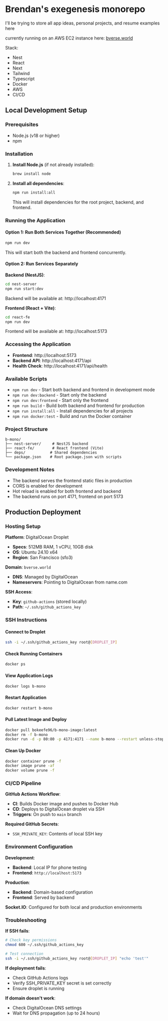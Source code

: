 # Brendan's exegenesis monorepo
I'll be trying to store all app ideas, personal projects, and resume examples here

currently running on an AWS EC2 instance here:
<a href="https://bverse.world">bverse.world</a>

Stack:
* Nest
* React
* Next
* Tailwind
* Typescript
* Docker
* AWS
* CI/CD

## Local Development Setup

### Prerequisites
- Node.js (v18 or higher)
- npm

### Installation

1. **Install Node.js** (if not already installed):
   ```bash
   brew install node
   ```

2. **Install all dependencies**:
   ```bash
   npm run install:all
   ```
   This will install dependencies for the root project, backend, and frontend.

### Running the Application

#### Option 1: Run Both Services Together (Recommended)
```bash
npm run dev
```
This will start both the backend and frontend concurrently.

#### Option 2: Run Services Separately

**Backend (NestJS)**:
```bash
cd nest-server
npm run start:dev
```
Backend will be available at: http://localhost:4171

**Frontend (React + Vite)**:
```bash
cd react-fe
npm run dev
```
Frontend will be available at: http://localhost:5173

### Accessing the Application

- **Frontend**: http://localhost:5173
- **Backend API**: http://localhost:4171/api
- **Health Check**: http://localhost:4171/api/health

### Available Scripts

- `npm run dev` - Start both backend and frontend in development mode
- `npm run dev:backend` - Start only the backend
- `npm run dev:frontend` - Start only the frontend
- `npm run build` - Build both backend and frontend for production
- `npm run install:all` - Install dependencies for all projects
- `npm run docker:test` - Build and run the Docker container

### Project Structure

```
b-mono/
├── nest-server/     # NestJS backend
├── react-fe/        # React frontend (Vite)
├── deps/           # Shared dependencies
└── package.json    # Root package.json with scripts
```

### Development Notes

- The backend serves the frontend static files in production
- CORS is enabled for development
- Hot reload is enabled for both frontend and backend
- The backend runs on port 4171, frontend on port 5173

## Production Deployment

### Hosting Setup

**Platform**: DigitalOcean Droplet
- **Specs**: 512MB RAM, 1 vCPU, 10GB disk
- **OS**: Ubuntu 24.10 x64
- **Region**: San Francisco (sfo3)

**Domain**: `bverse.world`
- **DNS**: Managed by DigitalOcean
- **Nameservers**: Pointing to DigitalOcean from name.com

**SSH Access**:
- **Key**: `github-actions` (stored locally)
- **Path**: `~/.ssh/github_actions_key`

### SSH Instructions

#### Connect to Droplet
```bash
ssh -i ~/.ssh/github_actions_key root@[DROPLET_IP]
```

#### Check Running Containers
```bash
docker ps
```

#### View Application Logs
```bash
docker logs b-mono
```

#### Restart Application
```bash
docker restart b-mono
```

#### Pull Latest Image and Deploy
```bash
docker pull bokeefe96/b-mono-image:latest
docker rm -f b-mono
docker run -d -p 80:80 -p 4171:4171 --name b-mono --restart unless-stopped bokeefe96/b-mono-image:latest
```

#### Clean Up Docker
```bash
docker container prune -f
docker image prune -af
docker volume prune -f
```

### CI/CD Pipeline

**GitHub Actions Workflow**:
- **CI**: Builds Docker image and pushes to Docker Hub
- **CD**: Deploys to DigitalOcean droplet via SSH
- **Triggers**: On push to `main` branch

**Required GitHub Secrets**:
- `SSH_PRIVATE_KEY`: Contents of local SSH key

### Environment Configuration

**Development**:
- **Backend**: Local IP for phone testing
- **Frontend**: `http://localhost:5173`

**Production**:
- **Backend**: Domain-based configuration
- **Frontend**: Served by backend

**Socket.IO**: Configured for both local and production environments

### Troubleshooting

**If SSH fails**:
```bash
# Check key permissions
chmod 600 ~/.ssh/github_actions_key

# Test connection
ssh -i ~/.ssh/github_actions_key root@[DROPLET_IP] "echo 'test'"
```

**If deployment fails**:
- Check GitHub Actions logs
- Verify SSH_PRIVATE_KEY secret is set correctly
- Ensure droplet is running

**If domain doesn't work**:
- Check DigitalOcean DNS settings
- Wait for DNS propagation (up to 24 hours)
